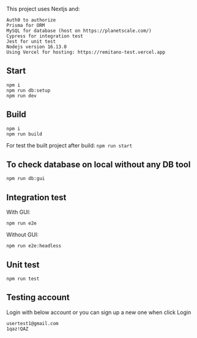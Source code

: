 This project uses Nextjs and:

```
Auth0 to authorize
Prisma for ORM
MySQL for database (host on https://planetscale.com/)
Cypress for integration test
Jest for unit test
Nodejs version 16.13.0
Using Vercel for hosting: https://remitano-test.vercel.app
```

## Start

```
npm i
npm run db:setup
npm run dev
```

## Build

```
npm i
npm run build
```

For test the built project after build: `npm run start`

## To check database on local without any DB tool

```
npm run db:gui
```

## Integration test

With GUI:

```
npm run e2e
```

Without GUI:

```
npm run e2e:headless
```

## Unit test

```
npm run test
```

## Testing account
Login with below account or you can sign up a new one when click Login
```
usertest1@gmail.com
1qaz!QAZ
```
